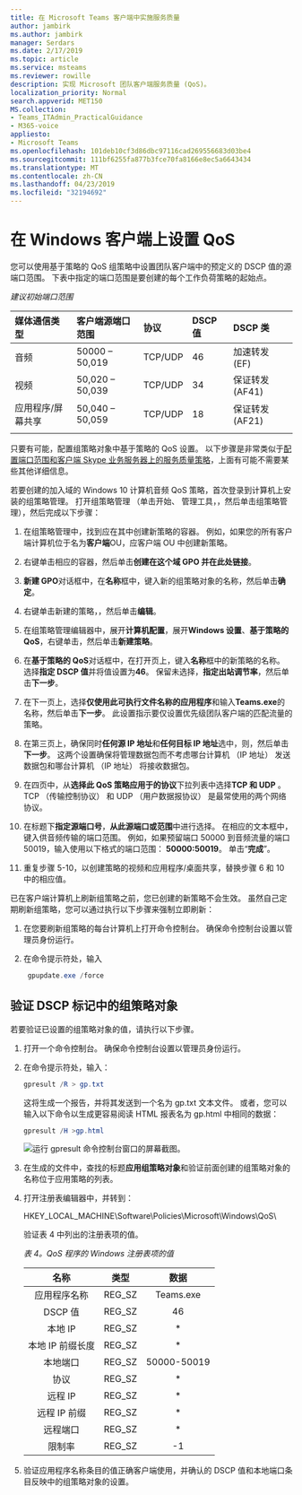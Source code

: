 ```yaml
---
title: 在 Microsoft Teams 客户端中实施服务质量
author: jambirk
ms.author: jambirk
manager: Serdars
ms.date: 2/17/2019
ms.topic: article
ms.service: msteams
ms.reviewer: rowille
description: 实现 Microsoft 团队客户端服务质量 (QoS)。
localization_priority: Normal
search.appverid: MET150
MS.collection:
- Teams_ITAdmin_PracticalGuidance
- M365-voice
appliesto:
- Microsoft Teams
ms.openlocfilehash: 101deb10cf3d86dbc97116cad269556683d03be4
ms.sourcegitcommit: 111bf6255fa877b3fce70fa8166e8ec5a6643434
ms.translationtype: MT
ms.contentlocale: zh-CN
ms.lasthandoff: 04/23/2019
ms.locfileid: "32194692"
---
```

# <a name="set-qos-on-windows-clients"></a>在 Windows 客户端上设置 QoS

您可以使用基于策略的 QoS 组策略中设置团队客户端中的预定义的 DSCP 值的源端口范围。 下表中指定的端口范围是要创建的每个工作负荷策略的起始点。

_建议初始端口范围_

媒体通信类型| 客户端源端口范围 |协议|DSCP 值|DSCP 类|
|:--- |:--- |:--- |:--- |:--- |
|音频| 50000 – 50,019|TCP/UDP|46|加速转发 (EF)|
|视频| 50,020 – 50,039|TCP/UDP|34|保证转发 (AF41)|
|应用程序/屏幕共享| 50,040 – 50,059|TCP/UDP|18|保证转发 (AF21)|
| | | | |

只要有可能，配置组策略对象中基于策略的 QoS 设置。 以下步骤是非常类似于[配置端口范围和客户端 Skype 业务服务器上的服务质量策略](https://docs.microsoft.com/SkypeForBusiness/manage/network-management/qos/configuring-port-ranges-for-your-skype-clients#configure-quality-of-service-policies-for-clients-running-on-windows-10)，上面有可能不需要某些其他详细信息。

若要创建的加入域的 Windows 10 计算机音频 QoS 策略，首次登录到计算机上安装的组策略管理。 打开组策略管理 （单击开始、 管理工具，，然后单击组策略管理），然后完成以下步骤：

1. 在组策略管理中，找到应在其中创建新策略的容器。 例如，如果您的所有客户端计算机位于名为**客户端**OU，应客户端 OU 中创建新策略。

2. 右键单击相应的容器，然后单击**创建在这个域 GPO 并在此处链接**。

3. **新建 GPO**对话框中，在**名称**框中，键入新的组策略对象的名称，然后单击**确定**。

4. 右键单击新建的策略，，然后单击**编辑**。

5. 在组策略管理编辑器中，展开**计算机配置**，展开**Windows 设置**、**基于策略的 QoS**，右键单击，然后单击**新建策略**。

6. 在**基于策略的 QoS**对话框中，在打开页上，键入**名称**框中的新策略的名称。 选择**指定 DSCP 值**并将值设置为**46**。 保留未选择，**指定出站调节率**，然后单击**下一步**。

7. 在下一页上，选择**仅使用此可执行文件名称的应用程序**和输入**Teams.exe**的名称，然后单击**下一步**。 此设置指示要仅设置优先级团队客户端的匹配流量的策略。

8. 在第三页上，确保同时**任何源 IP 地址**和**任何目标 IP 地址**选中，则，然后单击**下一步**。 这两个设置确保将管理数据包而不考虑哪台计算机 （IP 地址） 发送数据包和哪台计算机 （IP 地址） 将接收数据包。

9. 在四页中，从**选择此 QoS 策略应用于的协议**下拉列表中选择**TCP 和 UDP** 。 TCP （传输控制协议） 和 UDP （用户数据报协议） 是最常使用的两个网络协议。

10. 在标题下**指定源端口号**，**从此源端口或范围**中进行选择。 在相应的文本框中，键入供音频传输的端口范围。 例如，如果预留端口 50000 到音频流量的端口 50019，输入使用以下格式的端口范围： **50000:50019**。 单击“**完成**”。

11. 重复步骤 5-10，以创建策略的视频和应用程序/桌面共享，替换步骤 6 和 10 中的相应值。

已在客户端计算机上刷新组策略之前，您已创建的新策略不会生效。 虽然自己定期刷新组策略，您可以通过执行以下步骤来强制立即刷新：

1. 在您要刷新组策略的每台计算机上打开命令控制台。 确保命令控制台设置以管理员身份运行。

2. 在命令提示符处，输入

   ``` powershell
    gpupdate.exe /force
   ```

## <a name="verify-dscp-markings-in-the-group-policy-object"></a>验证 DSCP 标记中的组策略对象

若要验证已设置的组策略对象的值，请执行以下步骤。

1. 打开一个命令控制台。 确保命令控制台设置以管理员身份运行。

2. 在命令提示符处，输入：

   ``` powershell
   gpresult /R > gp.txt
   ```

   这将生成一个报告，并将其发送到一个名为 gp.txt 文本文件。 或者，您可以输入以下命令以生成更容易阅读 HTML 报表名为 gp.html 中相同的数据：

   ``` powershell
   gpresult /H >gp.html
   ```

   ![运行 gpresult 命令控制台窗口的屏幕截图。](media/Qos-in-Teams-Image3.png "运行 gpresult 命令控制台窗口的屏幕截图。")

3. 在生成的文件中，查找的标题**应用组策略对象**和验证前面创建的组策略对象的名称位于应用策略的列表。

4. 打开注册表编辑器中，并转到：

   HKEY_LOCAL_MACHINE\Software\Policies\Microsoft\Windows\QoS\

   验证表 4 中列出的注册表项的值。

   _表 4。QoS 程序的 Windows 注册表项的值_

   |          名称          |  类型  |    数据     |
   |         :---:          |:---:   |    :---:    |
   |    应用程序名称    | REG_SZ |  Teams.exe  |
   |       DSCP 值       | REG_SZ |     46      |
   |        本地 IP        | REG_SZ |     \*      |
   | 本地 IP 前缀长度 | REG_SZ |     \*      |
   |       本地端口       | REG_SZ | 50000-50019 |
   |        协议        | REG_SZ |     \*      |
   |       远程 IP        | REG_SZ |     \*      |
   |    远程 IP 前缀    | REG_SZ |     \*      |
   |      远程端口       | REG_SZ |     \*      |
   |     限制率      | REG_SZ |     -1      |

5. 验证应用程序名称条目的值正确客户端使用，并确认的 DSCP 值和本地端口条目反映中的组策略对象的设置。
